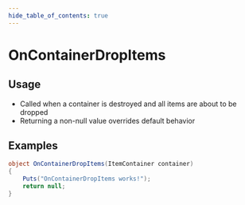 ```yaml
---
hide_table_of_contents: true
---
```


# OnContainerDropItems

## Usage

* Called when a container is destroyed and all items are about to be dropped
* Returning a non-null value overrides default behavior

## Examples

```csharp title=""
object OnContainerDropItems(ItemContainer container)
{
    Puts("OnContainerDropItems works!");
    return null;
}
```
